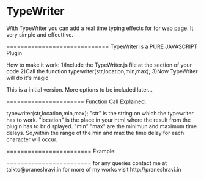 TypeWriter
==========

With TypeWriter you can add a real time typing effects for for web page. It very simple and effecttive.



=============================
TypeWriter is a PURE JAVASCRIPT Plugin

How to make it work:
1)Include the TypeWriter.js file at the <head> section of your code
2)Call the function typewriter(str,location,min,max);
3)Now TypeWriter will do it's magic

This is a initial version. More options to be included later...



======================
Function Call Explained:

typewriter(str,location,min,max);
"str" is the string on which the typewriter has to work.
"location" is the place in your html where the result from the plugin has to br displayed.
"min" "max" are the minimun and maximum time delays. So,within the range of the min and max the time delay for each character 
will occur.

========================
Example:
<html>
<head>
<script src="TypeWriter.js"></script>
<body>
<p id="insert"></p>
<script>
var str = "TypeWriter is AWESOME";
var location = document.getElementById("insert");
typewriter(str,location,200,400);
</script>
</body>
</html>
========================
for any queries contact me at talkto@praneshravi.in
for more of my works visit http://praneshravi.in
